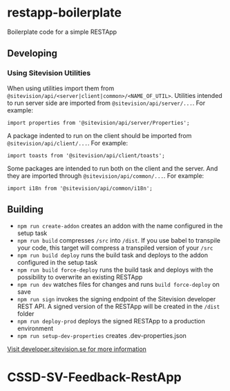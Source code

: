 # restapp-boilerplate

Boilerplate code for a simple RESTApp

## Developing

### Using Sitevision Utilities

When using utilities import them from `@sitevision/api/<server|client|common>/<NAME_OF_UTIL>`. Utilities intended to run server side are imported from `@sitevision/api/server/...`. For example:

`import properties from '@sitevision/api/server/Properties';`

A package indented to run on the client should be imported from `@sitevision/api/client/...`. For example:

`import toasts from '@sitevision/api/client/toasts';`

Some packages are intended to run both on the client and the server. And they are imported through `@sitevision/api/common/...`. For example:

`import i18n from '@sitevision/api/common/i18n';`

## Building

- `npm run create-addon` creates an addon with the name configured in the setup task
- `npm run build` compresses `/src` into `/dist`. If you use babel to transpile your code, this target will compress a transpiled version of your `/src`
- `npm run build deploy` runs the build task and deploys to the addon configured in the setup task
- `npm run build force-deploy` runs the build task and deploys with the possibility to overwrite an existing RESTApp
- `npm run dev` watches files for changes and runs `build force-deploy` on save
- `npm run sign` invokes the signing endpoint of the Sitevision developer REST API. A signed version of the RESTApp will be created in the `/dist` folder
- `npm run deploy-prod` deploys the signed RESTApp to a production environment
- `npm run setup-dev-properties` creates .dev-properties.json

[Visit developer.sitevision.se for more information](https://developer.sitevision.se)
# CSSD-SV-Feedback-RestApp
